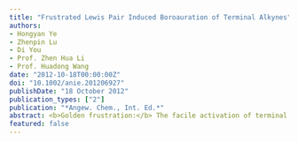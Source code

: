 ```yaml
---
title: "Frustrated Lewis Pair Induced Boroauration of Terminal Alkynes"
authors:
- Hongyan Ye
- Zhenpin Lu
- Di You
- Prof. Zhen Hua Li 
- Prof. Huadong Wang
date: "2012-10-18T00:00:00Z"
doi: "10.1002/anie.201206927"
publishDate: "18 October 2012"
publication_types: ["2"]
publication: "*Angew. Chem., Int. Ed.*"
abstract: <b>Golden frustration:</b> The facile activation of terminal alkynes with a frustrated Lewis pair (<b>1</b> and 1,4‐diazabicyclo[2.2.2]octane (DABCO)) enables the development of an efficient boroauration reaction. This process can be achieved directly from alkynes, a hydroborane, [PPh<sub>3</sub>AuCl], and an organic base. Ar<sup>F</sup>=2,4,6‐tris(trifluoromethyl)phenyl.
featured: false
---
```


